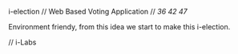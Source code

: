 i-election
// Web Based Voting Application
// _36 42 47_

Environment friendy, from this idea we start to make this i-election.

// i-Labs